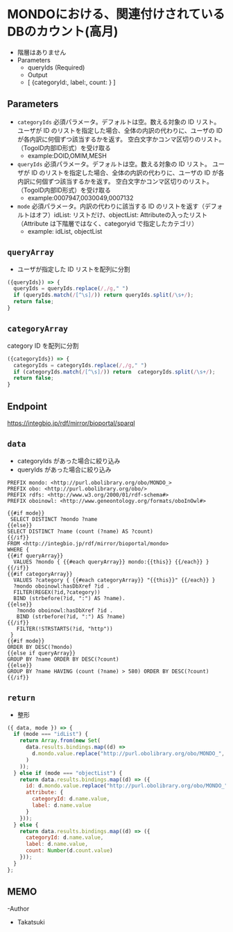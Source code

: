 # MONDOにおける、関連付けされているDBのカウント(高月)
- 階層はありません
- Parameters
  - queryIds (Required)
  - Output
  - [ {categoryId:, label:, count: } ]
  
## Parameters
* `categoryIds` 必須パラメータ。デフォルトは空。数える対象の ID リスト。
   ユーザが ID のリストを指定した場合、全体の内訳の代わりに、ユーザの ID が各内訳に何個ずつ該当するかを返す。
   空白文字かコンマ区切りのリスト。（TogoID内部ID形式）を受け取る
  * example:DOID,OMIM,MESH
* `queryIds` 必須パラメータ。デフォルトは空。数える対象の ID リスト。
   ユーザが ID のリストを指定した場合、全体の内訳の代わりに、ユーザの ID が各内訳に何個ずつ該当するかを返す。
   空白文字かコンマ区切りのリスト。（TogoID内部ID形式）を受け取る
  * example:0007947,0030049,0007132
* `mode` 必須パラメータ。内訳の代わりに該当する ID のリストを返す（デフォルトはオフ）idList: リストだけ、objectList: Attributeの入ったリスト（Attribute は下階層ではなく、categoryid で指定したカテゴリ）
    * example: idList, objectList
    
## `queryArray`
- ユーザが指定した ID リストを配列に分割

```javascript
({queryIds}) => {
  queryIds = queryIds.replace(/,/g," ")
  if (queryIds.match(/[^\s]/)) return queryIds.split(/\s+/);
  return false;
}
```

## `categoryArray`

category ID を配列に分割

```javascript
({categoryIds}) => {
  categoryIds = categoryIds.replace(/,/g," ")
  if (categoryIds.match(/[^\s]/)) return  categoryIds.split(/\s+/);
  return false;
}
```

## Endpoint

https://integbio.jp/rdf/mirror/bioportal/sparql

## `data`
- categoryIds があった場合に絞り込み
- queryIds があった場合に絞り込み

```sparql
PREFIX mondo: <http://purl.obolibrary.org/obo/MONDO_>
PREFIX obo: <http://purl.obolibrary.org/obo/>
PREFIX rdfs: <http://www.w3.org/2000/01/rdf-schema#>
PREFIX oboinowl: <http://www.geneontology.org/formats/oboInOwl#>

{{#if mode}}
 SELECT DISTINCT ?mondo ?name
{{else}}
SELECT DISTINCT ?name (count (?name) AS ?count)
{{/if}}       
FROM <http://integbio.jp/rdf/mirror/bioportal/mondo>
WHERE {
{{#if queryArray}}
  VALUES ?mondo { {{#each queryArray}} mondo:{{this}} {{/each}} }
{{/if}}
{{#if categoryArray}}
  VALUES ?category { {{#each categoryArray}} "{{this}}" {{/each}} } 
  ?mondo oboinowl:hasDbXref ?id .
  FILTER(REGEX(?id,?category))
  BIND (strbefore(?id, ":") AS ?name).
{{else}}
   ?mondo oboinowl:hasDbXref ?id .
   BIND (strbefore(?id, ":") AS ?name)  
{{/if}}
   FILTER(!STRSTARTS(?id, "http"))
 }
{{#if mode}}
ORDER BY DESC(?mondo)
{{else if queryArray}}
GROUP BY ?name ORDER BY DESC(?count)
{{else}}
GROUP BY ?name HAVING (count (?name) > 580) ORDER BY DESC(?count)
{{/if}} 

```
## `return`
- 整形
```javascript
({ data, mode }) => {
  if (mode === "idList") {
    return Array.from(new Set(
      data.results.bindings.map((d) =>
        d.mondo.value.replace("http://purl.obolibrary.org/obo/MONDO_", "")
      )
    ));
  } else if (mode === "objectList") {
    return data.results.bindings.map((d) => ({
      id: d.mondo.value.replace("http://purl.obolibrary.org/obo/MONDO_", ""),
      attribute: {
        categoryId: d.name.value,
        label: d.name.value
      }
    }));
  } else {
    return data.results.bindings.map((d) => ({
      categoryId: d.name.value,
      label: d.name.value,
      count: Number(d.count.value)
    }));
  }
};
```

## MEMO
-Author
 - Takatsuki